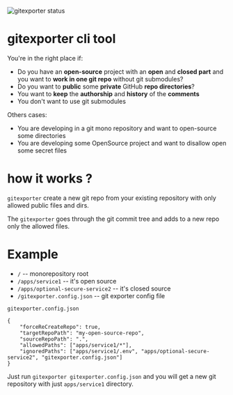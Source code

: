 ![gitexporter status](https://github.com/open-condo-software/gitexporter/actions/workflows/node.js.yml/badge.svg?branch=master)

# gitexporter cli tool

You're in the right place if:

 - Do you have an **open-source** project with an **open** and **closed part** and you want to **work in one git repo** without git submodules?
 - Do you want to **public** some **private** GitHub **repo directories**?
 - You want to **keep** the **authorship** and **history** of the **comments**
 - You don't want to use git submodules

Others cases:

 - You are developing in a git mono repository and want to open-source some directories
 - You are developing some OpenSource project and want to disallow open some secret files

# how it works ?

`gitexporter` create a new git repo from your existing repository with only allowed public files and dirs.

The `gitexporter` goes through the git commit tree and adds to a new repo only the allowed files.

# Example

 - `/` -- monorepository root
 - `/apps/service1` -- it's open source
 - `/apps/optional-secure-service2` -- it's closed source
 - `/gitexporter.config.json` -- git exporter config file

`gitexporter.config.json`
```
{
    "forceReCreateRepo": true,
    "targetRepoPath": "my-open-source-repo",
    "sourceRepoPath": ".",
    "allowedPaths": ["apps/service1/*"],
    "ignoredPaths": ["apps/service1/.env", "apps/optional-secure-service2", "gitexporter.config.json"]
}
```

Just run `gitexporter gitexporter.config.json` and you will get a new git repository with just `apps/service1` directory.
